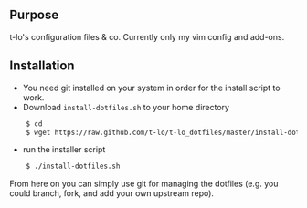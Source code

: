 Purpose
-------
t-lo's configuration files & co. Currently only my vim config and add-ons.


Installation
------------

* You need git installed on your system in order for the install script
  to work.
* Download `install-dotfiles.sh` to your home directory
```sh
    $ cd
    $ wget https://raw.github.com/t-lo/t-lo_dotfiles/master/install-dotfiles.sh
```

* run the installer script
```sh
    $ ./install-dotfiles.sh
```

From here on you can simply use git for managing the dotfiles (e.g. you could
branch, fork, and add your own upstream repo).
